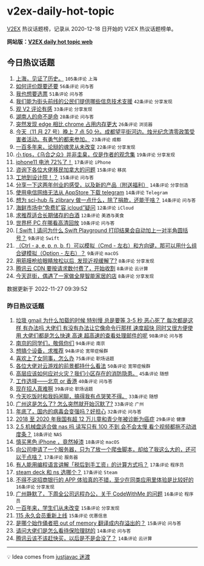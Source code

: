 # v2ex-daily-hot-topic

[V2EX](https://www.v2ex.com/) 热议话题榜，记录从 2020-12-18 日开始的 V2EX 热议话题榜单。

**网站版：[V2EX daily hot topic web](https://boojack.github.io/v2ex-daily-hot-topic-web/)**

## 今日热议话题

<!-- TODAY BEGIN -->

1. [上海，见证了历史。](https://www.v2ex.com/t/898212) `105条评论` `上海`
1. [如何评价既要还要](https://www.v2ex.com/t/898247) `56条评论` `问与答`
1. [我也想要选票](https://www.v2ex.com/t/898218) `51条评论` `问与答`
1. [我们能为街头前线的公民们提供哪些信息技术支援](https://www.v2ex.com/t/898231) `42条评论` `分享发现`
1. [观 V2 评论有感](https://www.v2ex.com/t/898226) `33条评论` `分享发现`
1. [湖南人的命不是命](https://www.v2ex.com/t/898209) `28条评论` `问与答`
1. [突然发现 edge 相比 chrome 占用内存更大](https://www.v2ex.com/t/898253) `26条评论` `浏览器`
1. [今天（11 月 27 号）晚上 7 点 50 分。成都望平街河边。烛光纪念清零政策受害者活动。有勇气的都来参加。](https://www.v2ex.com/t/898260) `23条评论` `成都`
1. [一百多年来，论辩的魂灵从未改变](https://www.v2ex.com/t/898225) `22条评论` `分享发现`
1. [小 tips，《乌合之众》并非圭臬，仅是作者的观念集](https://www.v2ex.com/t/898237) `19条评论` `分享发现`
1. [iphone11 电池 72%了！](https://www.v2ex.com/t/898229) `17条评论` `iPhone`
1. [咨询下各位大佬移民加拿大的问题](https://www.v2ex.com/t/898273) `15条评论` `移民`
1. [工地到设计院！？](https://www.v2ex.com/t/898204) `15条评论` `问与答`
1. [分享一下这两年创业的感受，以及新的产品（附送福利）](https://www.v2ex.com/t/898269) `14条评论` `分享创造`
1. [使用电信网络无法从 AppStore 下载 telegram](https://www.v2ex.com/t/898242) `14条评论` `Telegram`
1. [想为 sci-hub 与 zlibrary 做一点什么，除了捐款，还能干啥？](https://www.v2ex.com/t/898236) `14条评论` `问与答`
1. [海鲜市场中“免费扩容 icloud”疑问](https://www.v2ex.com/t/898275) `12条评论` `iCloud`
1. [求推荐适合长期储存的白酒](https://www.v2ex.com/t/898239) `12条评论` `美酒与美食`
1. [世界杯 PC 在哪看高清回放](https://www.v2ex.com/t/898230) `10条评论` `问与答`
1. [[ Swift ] 请问为什么 Swift Playground 打印结果会自动加上一对半角圆括号？](https://www.v2ex.com/t/898227) `9条评论` `Swift`
1. [（Ctrl - a, e, p, n, b, f）可以模拟（Cmd - 左右）和方向键，那可以用什么组合键模拟（Option - 左右）？](https://www.v2ex.com/t/898220) `9条评论` `macOS`
1. [用筋膜枪给眼睛放松以后, 发现近视缓解了?](https://www.v2ex.com/t/898285) `8条评论` `分享发现`
1. [腾讯云 CDN 要按请求数付费了，开始收割](https://www.v2ex.com/t/898280) `8条评论` `云计算`
1. [今天逛街，偶遇了一家做全屋智能家居的店](https://www.v2ex.com/t/898278) `8条评论` `分享发现`

数据更新于 2022-11-27 09:39:52

<!-- TODAY END -->

### 昨日热议话题

<!-- YESTERDAY BEGIN -->

1. [垃圾 gmail 为什么加载的时候 特别慢 总是要等 3-5 秒 恶心死了 每次都是这样 有办法吗 大佬们 有没有办法让它像命令行那样 速度超快 同时又很方便使用 大佬们都是怎么快速 高速 超高速的查看处理邮件的呢](https://www.v2ex.com/t/898092) `98条评论` `问与答`
1. [南京的同学们，敬佩你们](https://www.v2ex.com/t/898186) `94条评论` `南京`
1. [想搞个设备，求推荐](https://www.v2ex.com/t/898042) `94条评论` `宽带症候群`
1. [喜欢上了女同事，怎么办](https://www.v2ex.com/t/898176) `75条评论` `职场话题`
1. [各位大佬对云游戏的前景都持什么看法](https://www.v2ex.com/t/898074) `50条评论` `宽带症候群`
1. [高层应该如何应对火灾？我们小区存在的消防隐患。](https://www.v2ex.com/t/898093) `45条评论` `随想`
1. [工作选择——北京 or 香港](https://www.v2ex.com/t/898159) `40条评论` `问与答`
1. [现在招人真难啊](https://www.v2ex.com/t/898050) `39条评论` `职场话题`
1. [今天吃饭时和我妈闲聊，搞得我有点哭笑不得。](https://www.v2ex.com/t/898151) `33条评论` `随想`
1. [广州这是怎么了? 怎么突然就开始沉默了?](https://www.v2ex.com/t/898100) `33条评论` `广州`
1. [年底了，国内的病毒会变强吗？好担心](https://www.v2ex.com/t/898010) `32条评论` `问与答`
1. [2018 至 2020 年我国有超 12 万儿童和青少年被诊断为癌症](https://www.v2ex.com/t/898022) `29条评论` `健康`
1. [2.5 机械盘适合做 nas 吗 读写只有 100 不到 会不会太慢 看个视频都拖不动进度条？](https://www.v2ex.com/t/898015) `18条评论` `NAS`
1. [慎买黑色 iPhone ，竟然掉漆](https://www.v2ex.com/t/898012) `18条评论` `macOS`
1. [向公司申请了一个服务器，只为了放一个爬虫脚本，却给了我这么大的，还可以干点啥？](https://www.v2ex.com/t/898124) `17条评论` `服务器`
1. [有人能用编程语言讲解「税后到手工资」的计算方式吗？](https://www.v2ex.com/t/898119) `17条评论` `程序员`
1. [steam deck 和 ns 选哪个？](https://www.v2ex.com/t/898103) `17条评论` `Steam`
1. [不得不说招商银行的 APP 体验真的不错，至少在同类应用里体验是比较好的](https://www.v2ex.com/t/898148) `16条评论` `分享发现`
1. [广州静默了，下周全公司远程办公，关于 CodeWithMe 的问题](https://www.v2ex.com/t/898043) `16条评论` `程序员`
1. [一百年来，学生们从未改变](https://www.v2ex.com/t/898195) `15条评论` `分享发现`
1. [115 永久会员重新上线](https://www.v2ex.com/t/898162) `15条评论` `优惠信息`
1. [是哪个始作俑者把 out of memory 翻译成内存溢出的？](https://www.v2ex.com/t/898069) `15条评论` `问与答`
1. [请问大佬们是怎么看待保险理财的](https://www.v2ex.com/t/898189) `14条评论` `问与答`
1. [腾讯云该不该赶快买，以后是不是会没了？](https://www.v2ex.com/t/898156) `14条评论` `云计算`

<!-- YESTERDAY END -->

---

💡 Idea comes from [justjavac 迷渡](https://github.com/justjavac/)
